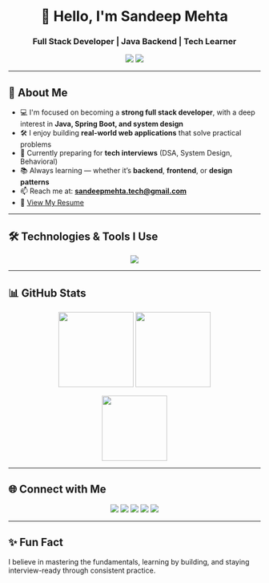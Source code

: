 <h1 align="center">👋 Hello, I'm Sandeep Mehta</h1>
<h3 align="center">Full Stack Developer | Java Backend | Tech Learner</h3>

<p align="center">
  <img src="https://komarev.com/ghpvc/?username=sandeepkrmehta&label=Profile%20Views&color=blue&style=flat" />
  <img src="https://img.shields.io/github/followers/sandeepkrmehta?label=Followers&style=social" />
</p>

---

## 🚀 About Me

- 💻 I'm focused on becoming a **strong full stack developer**, with a deep interest in **Java, Spring Boot, and system design**
- 🛠️ I enjoy building **real-world web applications** that solve practical problems
- 🎯 Currently preparing for **tech interviews** (DSA, System Design, Behavioral)
- 📚 Always learning — whether it’s **backend**, **frontend**, or **design patterns**
- 📫 Reach me at: **sandeepmehta.tech@gmail.com**  
- 📄 [View My Resume](https://drive.google.com/file/d/1ivChQxkgkHdKNA84fF-q_YwX31jXS2kr/view?usp=sharing)

---

## 🛠️ Technologies & Tools I Use

<p align="center">
  <img src="https://skillicons.dev/icons?i=java,spring,hibernate,html,css,js,react,nodejs,express,mongodb,mysql,python,django,git" />
</p>

---

## 📊 GitHub Stats

<p align="center">
  <img src="https://github-readme-stats.vercel.app/api?username=sandeepkrmehta&show_icons=true&theme=tokyonight" height="150" />
  <img src="https://github-readme-streak-stats.herokuapp.com/?user=sandeepkrmehta&theme=tokyonight" height="150" />
</p>

<p align="center">
  <img src="https://github-readme-stats.vercel.app/api/top-langs/?username=sandeepkrmehta&theme=tokyonight&layout=compact" height="130" />
</p>

---

## 🌐 Connect with Me

<p align="center">
  <a href="https://sandeepmehta.vercel.app/"><img src="https://img.shields.io/badge/Portfolio-FF4081?style=for-the-badge" /></a>
  <a href="https://linkedin.com/in/sandeep-kumar-mehta"><img src="https://img.shields.io/badge/LinkedIn-0077B5?style=for-the-badge" /></a>
  <a href="https://twitter.com/sandeep_mehta"><img src="https://img.shields.io/badge/Twitter-1DA1F2?style=for-the-badge" /></a>
  <a href="https://instagram.com/mr_sandeep__kr"><img src="https://img.shields.io/badge/Instagram-E4405F?style=for-the-badge" /></a>
  <a href="https://fb.com/sandeepkumarmeh"><img src="https://img.shields.io/badge/Facebook-1877F2?style=for-the-badge" /></a>
</p>

---

## ✨ Fun Fact

I believe in mastering the fundamentals, learning by building, and staying interview-ready through consistent practice.
